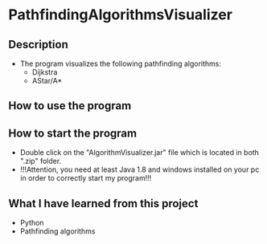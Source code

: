 # PathfindingAlgorithmsVisualizer

## Description

- The program visualizes the following pathfinding algorithms:
  - Dijkstra
  - AStar/A*

## How to use the program

## How to start the program

- Double click on the "AlgorithmVisualizer.jar" file which is located in both ".zip" folder.
- !!!Attention, you need at least Java 1.8 and windows installed on your pc in order to correctly start my program!!!

## What I have learned from this project

- Python
- Pathfinding algorithms
